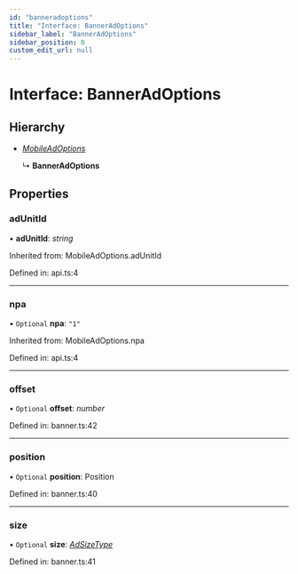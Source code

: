 ```yaml
---
id: "banneradoptions"
title: "Interface: BannerAdOptions"
sidebar_label: "BannerAdOptions"
sidebar_position: 0
custom_edit_url: null
---
```


# Interface: BannerAdOptions

## Hierarchy

- [*MobileAdOptions*](../index.md#mobileadoptions)

  ↳ **BannerAdOptions**

## Properties

### adUnitId

• **adUnitId**: *string*

Inherited from: MobileAdOptions.adUnitId

Defined in: api.ts:4

___

### npa

• `Optional` **npa**: ``"1"``

Inherited from: MobileAdOptions.npa

Defined in: api.ts:4

___

### offset

• `Optional` **offset**: *number*

Defined in: banner.ts:42

___

### position

• `Optional` **position**: Position

Defined in: banner.ts:40

___

### size

• `Optional` **size**: [*AdSizeType*](../enums/adsizetype.md)

Defined in: banner.ts:41
